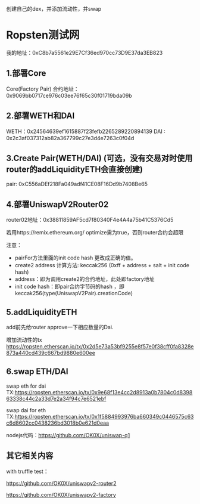 创建自己的dex，并添加流动性，并swap

# Ropsten测试网
我的地址：0xC8b7a5561e29E7Cf36ed970cc73D9E37da3EB823

## 1.部署Core
Core(Factory Pair) 合约地址：0x9069bb0717ce976c03ee76f65c30f01719bda09b

## 2.部署WETH和DAI
WETH：0x24564639ef1615887f23fefb2265289220894139
DAI : 0x2c3af037312ab82a367799c27e3d4e7263c0f04d


## 3.Create Pair(WETH/DAI) (可选，没有交易对时使用router的addLiquidityETH会直接创建)
pair: 0xC556aDEf218Fa049adf41CE08F16Dd9b7408Be65


## 4.部署UniswapV2Router02
router02地址：0x38811859AF5cd7f80340F4e4A4a75b41C5376Cd5

若用https://remix.ethereum.org/  optimize需为true，否则router合约会超限

注意：
- pairFor方法里面的init code hash 更改成正确的值。
- create2 address 计算方法: keccak256 (0xff + address + salt +  init code hash)
- address：即为调用create2的合约地址，此处即factory地址
- init code hash：即pair合约字节码的hash ，即keccak256(type(UniswapV2Pair).creationCode)
         

## 5.addLiquidityETH
add前先给router approve一下相应数量的Dai.

增加流动性的tx
https://ropsten.etherscan.io/tx/0x2d5e73a53bf9255e8f57e0f38cff0fa8328e873a440cd439c667bd9880e600ee


## 6.swap ETH/DAI

swap eth for dai TX:https://ropsten.etherscan.io/tx/0x9e68f13e4cc2d8913a0b7804c0d839863338c44c2a33d7e2a34f94c7e6521ebf

swap dai for eth TX:https://ropsten.etherscan.io/tx/0x1f5884993976ba660349c0446575c63c6d8602cc0438236bd3018b0e621d0eaa

nodejs代码：https://github.com/OK0X/uniswap-q1


## 其它相关内容
with truffle test：

https://github.com/OK0X/uniswapv2-router2

https://github.com/OK0X/uniswapv2-factory
